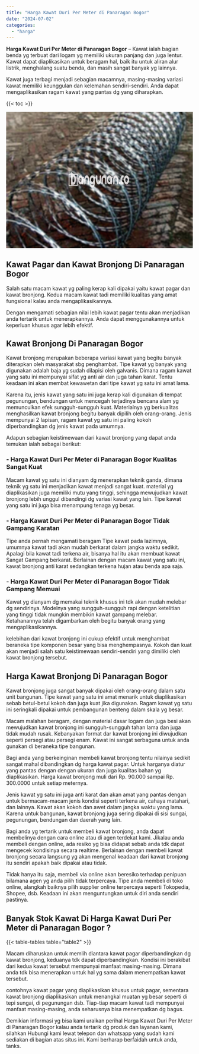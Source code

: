 ```yaml
---
title: "Harga Kawat Duri Per Meter di Panaragan Bogor"
date: "2024-07-02"
categories: 
  - "harga"
---
```


**Harga Kawat Duri Per Meter di Panaragan Bogor** – Kawat ialah bagian benda yg terbuat dari logam yg memiliki ukuran panjang dan juga lentur. Kawat dapat diaplikasikan untuk beragam hal, baik itu untuk aliran alur listrik, menghalang suatu benda, dan masih sangat banyak yg lainnya.

Kawat juga terbagi menjadi sebagian macamnya, masing-masing variasi kawat memiliki keunggulan dan kelemahan sendiri-sendiri. Anda dapat mengaplikasikan ragam kawat yang pantas dg yang diharapkan.

{{< toc >}}

![Harga Kawat Duri Per Meter di Panaragan Bogor](/images/jual-kawat-murah42.png)

## Kawat Pagar dan Kawat Bronjong Di Panaragan Bogor

Salah satu macam kawat yg paling kerap kali dipakai yaitu kawat pagar dan kawat bronjong. Kedua macam kawat tadi memiliki kualitas yang amat fungsional kalau anda mengaplikasikannya.

Dengan mengamati sebagian nilai lebih kawat pagar tentu akan menjadikan anda tertarik untuk menerapkannya. Anda dapat menggunakannya untuk keperluan khusus agar lebih efektif.

## Kawat Bronjong Di Panaragan Bogor

Kawat bronjong merupakan beberapa variasi kawat yang begitu banyak diterapkan oleh masyarakat sbg penghambat. Tipe kawat yg banyak yang digunakan adalah baja yg sudah dilapisi oleh galvanis. Dimana ragam kawat yang satu ini mempunyai sifat yg anti air dan juga tahan karat. Tentu keadaan ini akan membat kewawetan dari tipe kawat yg satu ini amat lama.

Karena itu, jenis kawat yang satu ini juga kerap kali digunakan di tempat pegunungan, bendungan untuk mencegah terjadinya bencana alam yg memunculkan efek sungguh-sungguh kuat. Materialnya yg berkualitas menghasilkan kawat bronjong begitu banyak dipilih oleh orang-orang. Jenis mempunyai 2 lapisan, ragam kawat yg satu ini paling kokoh diperbandingkan dg jenis kawat pada umumnya.

Adapun sebagian keistimewaan dari kawat bronjong yang dapat anda temukan ialah sebagai berikut:

### \- Harga Kawat Duri Per Meter di Panaragan Bogor Kualitas Sangat Kuat

Macam kawat yg satu ini dianyam dg menerapkan teknik ganda, dimana teknik yg satu ini menjadikan kawat menjadi sangat kuat. material yg diaplikasikan juga memiliki mutu yang tinggi, sehingga mewujudkan kawat bronjong lebih unggul dibandingi dg variasi kawat yang lain. Tipe kawat yang satu ini juga bisa menampung tenaga yg besar.

### \- Harga Kawat Duri Per Meter di Panaragan Bogor Tidak Gampang Karatan

Tipe anda pernah mengamati beragam Tipe kawat pada lazimnya, umumnya kawat tadi akan mudah berkarat dalam jangka waktu sedikit. Apalagi bila kawat tadi terkena air, bisanya hal itu akan membuat kawat Sangat Gampang berkarat. Berlainan dengan macam kawat yang satu ini, kawat bronjong anti karat sedangkan terkena hujan atau benda apa saja.

### \- Harga Kawat Duri Per Meter di Panaragan Bogor Tidak Gampang Memuai

Kawat yg dianyam dg memakai teknik khusus ini tdk akan mudah melebar dg sendirinya. Modelnya yang sungguh-sungguh rapi dengan ketelitian yang tinggi tidak mungkin membikin kawat gampang melebar. Ketahanannya telah digambarkan oleh begitu banyak orang yang mengaplikasikannya.

kelebihan dari kawat bronjong ini cukup efektif untuk menghambat beraneka tipe komponen besar yang bisa menghempasnya. Kokoh dan kuat akan menjadi salah satu keistimewaan sendiri-sendiri yang dimiliki oleh kawat bronjong tersebut.

## Harga Kawat Bronjong Di Panaragan Bogor

Kawat bronjong juga sangat banyak dipakai oleh orang-orang dalam satu unit bangunan. Tipe kawat yang satu ini amat menarik untuk diaplikasikan sebab betul-betul kokoh dan juga kuat jika digunakan. Ragam kawat yg satu ini seringkali dipakai untuk pembangunan benteng dalam skala yg besar.

Macam malahan beragam, dengan material dasar logam dan juga besi akan mewujudkan kawat bronjong ini sungguh-sungguh tahan lama dan juga tidak mudah rusak. Kebanyakan format dar kawat bronjong ini diwujudkan seperti persegi atau persegi enam. Kawat ini sangat serbaguna untuk anda gunakan di beraneka tipe bangunan.

Bagi anda yang berkeinginan membeli kawat bronjong tentu nilainya sedikit sangat mahal dibandingkan dg harga kawat pagar. Untuk harganya diatur yang pantas dengan dengan ukuran dan juga kualitas bahan yg diaplikasikan. Harga kawat bronjong muli dari Rp. 90.000 sampai Rp. 300.0000 untuk setiap meternya.

Jenis kawat yg satu ini juga anti karat dan akan amat yang pantas dengan untuk bermacam-macam jenis kondisi seperti terkena air, cahaya matahari, dan lainnya. Kawat akan kokoh dan awet dalam jangka waktu yang lama. Karena untuk bangunan, kawat bronjong juga sering dipakai di sisi sungai, pegunungan, bendungan dan daerah yang lain.

Bagi anda yg tertarik untuk membeli kawat bronjong, anda dapat membelinya dengan cara online atau di agen terdekat kami. Jikalau anda membeli dengan online, ada resiko yg bisa didapat sebab anda tdk dapat mengecek kondisinya secara realtime. Berlainan dengan membeli kawat bronjong secara langsung yg akan mengenal keadaan dari kawat bronjong itu sendiri apakah baik dipakai atau tidak.

Tidak hanya itu saja, membeli via online akan beresiko terhadap penipuan bilamana agen yg anda pilih tidak terpercaya. Tipe anda membeli di toko online, alangkah baiknya pilih supplier online terpercaya seperti Tokopedia, Shopee, dsb. Keadaan ini akan menguntungkan untuk diri anda sendiri pastinya.

## Banyak Stok Kawat Di Harga Kawat Duri Per Meter di Panaragan Bogor ?

{{< table-tables table="table2" >}}

Macam diharuskan untuk memlih diantara kawat pagar diperbandingkan dg kawat bronjong, keduanya tdk dapat diperbandingkan. Kondisi ini berakibat dari kedua kawat tersebut mempunyai manfaat masing-masing. Dimana anda tdk bisa menerapkan untuk hal yg sama dalam menempatkan kawat tersebut.

contohnya kawat pagar yang diaplikasikan khusus untuk pagar, sementara kawat bronjong diaplikasikan untuk menangkal muatan yg besar seperti di tepi sungai, di pegunungan dsb. Tiap-tiap macam kawat tadi mempunyai manfaat masing-masing, anda seharusnya bisa menempatkan dg bagus.

Demikian informasi yg bisa kami uraikan perihal Harga Kawat Duri Per Meter di Panaragan Bogor kalau anda tertarik dg produk dan layanan kami, silahkan Hubungi kami lewat telepon dan whatsapp yang sudah kami sediakan di bagian atas situs ini. Kami berharap berfaidah untuk anda, tanks.
